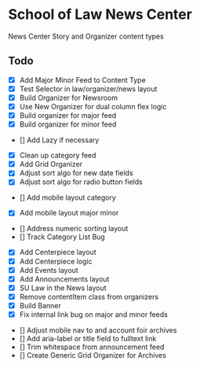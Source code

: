 # School of Law News Center

News Center Story and Organizer content types

## Todo

- [x] Add Major Minor Feed to Content Type
- [x] Test Selector in law/organizer/news layout
- [x] Build Organizer for Newsroom
- [x] Use New Organizer for dual column flex logic
- [x] Build organizer for major feed
- [x] Build organizer for minor feed
- [] Add Lazy if necessary
- [x] Clean up category feed
- [x] Add Grid Organizer
- [x] Adjust sort algo for new date fields
- [x] Adjust sort algo for radio button fields
- [] Add mobile layout category
- [x] Add mobile layout major minor
- [] Address numeric sorting layout
- [] Track Category List Bug
- [x] Add Centerpiece layout
- [x] Add Centerpiece logic
- [x] Add Events layout
- [x] Add Announcements layout
- [x] SU Law in the News layout
- [x] Remove contentItem class from organizers
- [x] Build Banner
- [x] Fix internal link bug on major and minor feeds
- [] Adjust mobile nav to and account foir archives
- [] Add aria-label or title field to fulltext link
- [] Trim whitespace from announcement feed
- [] Create Generic Grid Organizer for Archives
